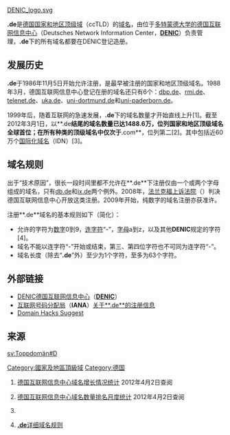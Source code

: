 [DENIC_logo.svg](https://zh.wikipedia.org/wiki/File:DENIC_logo.svg "fig:DENIC_logo.svg")

**.de**是[德国](../Page/德国.md "wikilink")[国家和地区顶级域](https://zh.wikipedia.org/wiki/国家和地区顶级域 "wikilink")（ccTLD）的[域名](../Page/域名.md "wikilink")，由位于[多特蒙德大学的](https://zh.wikipedia.org/wiki/多特蒙德大学 "wikilink")[德国互联网信息中心](https://zh.wikipedia.org/wiki/德国互联网信息中心 "wikilink")（Deutsches Network Information Center，**[DENIC](https://zh.wikipedia.org/wiki/DENIC "wikilink")**）负责管理，**.de**下的所有域名都要在DENIC登记造册。

## 发展历史

**.de**于1986年11月5日开始允许注册，是最早被注册的国家和地区顶级域名。1988年3月，德国互联网信息中心登记在册的域名还只有6个：[dbp.de](http://www.dbp.de)、[rmi.de](http://www.rmi.de)、[telenet.de](https://web.archive.org/web/20100325155948/http://www.telemet.de/)、[uka.de](https://web.archive.org/web/20130718101551/http://uka.de/)、[uni-dortmund.de](http://www.uni-dortmund.de)和[uni-paderborn.de](http://www.uni-paderborn.de)。

1999年后，随着互联网的急速发展，**.de**下的域名数量才开始直线上升\[1\]。截至2012年3月1日，以**.de**结尾的域名数量已达1488.6万，位列国家和地区顶级域名全球首位；在所有种类的顶级域名中仅次于**.com**，位列第二\[2\]。其中包括近60万个[国际化域名](../Page/国际化域名.md "wikilink")（IDN）\[3\]。

## 域名规则

出于“技术原因”，很长一段时间里都不允许在**.de**下注册仅由一个或两个字母组成的域名，只有[db.de](http://www.db.de)和[ix.de](http://www.ix.de)两个例外。2008年，[法兰克福上诉法院](https://zh.wikipedia.org/wiki/法兰克福上诉法院 "wikilink")（）判决德国互联网信息中心开放这类注册。2009年开始，纯数字的域名注册亦获准许。

注册**.de**域名的基本规则如下（简化）：

  - 允许的字符为[数字](https://zh.wikipedia.org/wiki/数字 "wikilink")0到9，[连字符](https://zh.wikipedia.org/wiki/连字符 "wikilink")“-”，[字母](../Page/字母.md "wikilink")a到z，以及其他**DENIC**规定的字符\[4\]。
  - 域名不能以连字符“-”开始或结束，第三、第四位字符也不可同为连字符“-”。
  - 域名长度（除去“**.de**”外）至少为1个字符，至多为63个字符。

## 外部链接

  - [DENIC](http://www.denic.de/en/)[德国互联网信息中心](https://zh.wikipedia.org/wiki/德国互联网信息中心 "wikilink")（**[DENIC](https://zh.wikipedia.org/wiki/DENIC "wikilink")**）
  - [互联网号码分配局](../Page/互联网号码分配局.md "wikilink")（**IANA**）[关于**.de**的注册信息](http://www.iana.org/root-whois/de.htm)
  - [Domain Hacks Suggest](http://xona.com/domainhacks/suggest/ade.htm)

## 来源

<references/>

[sv:Toppdomän\#D](https://zh.wikipedia.org/wiki/sv:Toppdomän#D "wikilink")

[Category:國家及地區頂級域](https://zh.wikipedia.org/wiki/Category:國家及地區頂級域 "wikilink") [Category:德国](https://zh.wikipedia.org/wiki/Category:德国 "wikilink")

1.  [德国互联网信息中心域名增长情况统计](http://www.denic.de/hintergrund/statistiken.html)  2012年4月2日查阅

2.  [德国互联网信息中心域名数量排名月度统计](http://www.denic.de/hintergrund/statistiken/internationale-domainstatistik.html)  2012年4月2日查阅

3.
4.  [**.de**详细域名规则](http://www.denic.de/domainrichtlinien.html)